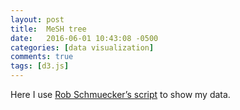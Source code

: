 ```yaml
---
layout: post
title:  MeSH tree
date:   2016-06-01 10:43:08 -0500
categories: [data visualization]
comments: true
tags: [d3.js]
---
```



<style>

.node rect {
  cursor: pointer;
  fill: #fff;
  fill-opacity: .5;
  stroke: #3182bd;
  stroke-width: 1.5px;
}

.node text {
  font: 10px sans-serif;
  pointer-events: none;
}

path.link {
  fill: none;
  stroke: #9ecae1;
  stroke-width: 1.5px;
}
</style>

Here I use [Rob Schmuecker’s script][rob] to show my data. 

<div id='tree-container'> </div>

<script src="https://d3js.org/d3.v3.min.js" charset="utf-8"></script>
<script src="/js/show-mesh.js"> </script>

[rob]: http://bl.ocks.org/robschmuecker/7880033
